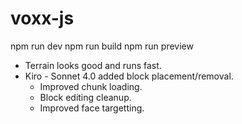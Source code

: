 # voxx-js

npm run dev
npm run build
npm run preview

* Terrain looks good and runs fast.
* Kiro - Sonnet 4.0 added block placement/removal.
    - Improved chunk loading.
    - Block editing cleanup.
    - Improved face targetting.
